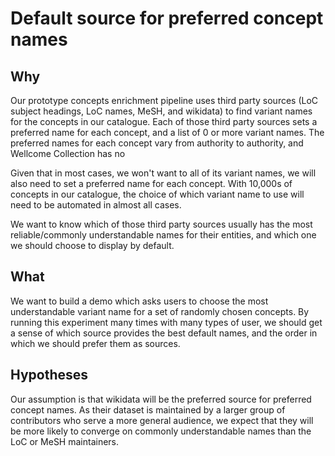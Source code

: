 # Default source for preferred concept names

## Why

Our prototype concepts enrichment pipeline uses third party sources (LoC subject headings, LoC names, MeSH, and wikidata) to find variant names for the concepts in our catalogue. Each of those third party sources sets a preferred name for each concept, and a list of 0 or more variant names. The preferred names for each concept vary from authority to authority, and Wellcome Collection has no

Given that in most cases, we won't want to all of its variant names, we will also need to set a preferred name for each concept. With 10,000s of concepts in our catalogue, the choice of which variant name to use will need to be automated in almost all cases.

We want to know which of those third party sources usually has the most reliable/commonly understandable names for their entities, and which one we should choose to display by default.

## What

We want to build a demo which asks users to choose the most understandable variant name for a set of randomly chosen concepts. By running this experiment many times with many types of user, we should get a sense of which source provides the best default names, and the order in which we should prefer them as sources.

## Hypotheses

Our assumption is that wikidata will be the preferred source for preferred concept names. As their dataset is maintained by a larger group of contributors who serve a more general audience, we expect that they will be more likely to converge on commonly understandable names than the LoC or MeSH maintainers.
